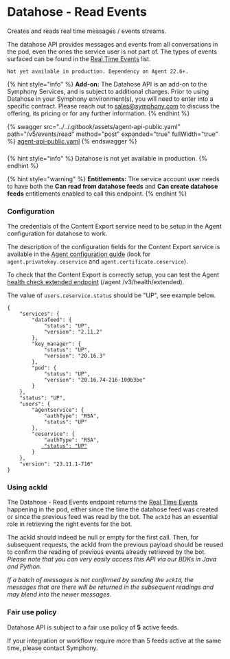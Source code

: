 # Datahose - Read Events

Creates and reads real time messages / events streams.&#x20;

The datahose API provides messages and events from all conversations in the pod, even the ones the service user is not part of. The types of events surfaced can be found in the [Real Time Events](https://docs.developers.symphony.com/building-bots-on-symphony/datafeed/real-time-events) list.

`Not yet available in production. Dependency on Agent 22.6+.`

{% hint style="info" %}
**Add-on:** The Datahose API is an add-on to the Symphony Services, and is subject to additional charges. Prior to using Datahose in your Symphony environment(s), you will need to enter into a specific contract. Please reach out to [sales@symphony.com](mailto:sales@symphony.com) to discuss the offering, its pricing or for any further information.
{% endhint %}

{% swagger src="../../.gitbook/assets/agent-api-public.yaml" path="/v5/events/read" method="post" expanded="true" fullWidth="true" %}
[agent-api-public.yaml](../../.gitbook/assets/agent-api-public.yaml)
{% endswagger %}

###

{% hint style="info" %}
Datahose is not yet available in production.
{% endhint %}

{% hint style="warning" %}
**Entitlements:** The service account user needs to have both the **Can read from datahose feeds** and **Can create datahose feeds** entitlements enabled to call this endpoint.
{% endhint %}

### Configuration

The credentials of the Content Export service need to be setup in the Agent configuration for datahose to work.&#x20;

The description of the configuration fields for the Content Export service is available in the [Agent configuration guide](https://docs.developers.symphony.com/admin-guide/agent-guide/agent-configuration-fields#agent-configuration-fields) (look for `agent.privatekey.ceservice` and `agent.certificate.ceservice`).&#x20;

To check that the Content Export is correctly setup, you can test the Agent [health check extended endpoint](../info-health-check/health-check-extended-v3.md) (/agent /v3/health/extended).&#x20;

The value of `users.ceservice.status` should be "UP", see example below.

<pre class="language-json"><code class="lang-json">{
    "services": {
        "datafeed": {
            "status": "UP",
            "version": "2.11.2"
        },
        "key_manager": {
            "status": "UP",
            "version": "20.16.3"
        },
        "pod": {
            "status": "UP",
            "version": "20.16.74-216-100b3be"
        }
    },
    "status": "UP",
    "users": {
        "agentservice": {
            "authType": "RSA",
            "status": "UP"
        },
        "ceservice": {
            "authType": "RSA",
           <a data-footnote-ref href="#user-content-fn-1"> "status": "UP"</a>
        }
    },
    "version": "23.11.1-716"
}
</code></pre>

### Using ackId

The Datahose - Read Events endpoint returns the [Real Time Events](https://docs.developers.symphony.com/building-bots-on-symphony/datafeed/real-time-events) happening in the pod, either since the time the datahose feed was created or since the previous feed was read by the bot. The `ackId` has an essential role in retrieving the right events for the bot.

The ackId should indeed be null or empty for the first call. Then, for subsequent requests, the ackId from the previous payload should be reused to confirm the reading of previous events already retrieved by the bot.\
_Please note that you can very easily access this API via our BDKs in Java and Python._

_If a batch of messages is not confirmed by sending the `ackId`, the messages that are there will be returned in the subsequent readings and may blend into the newer messages._

### Fair use policy

Datahose API is subject to a fair use policy of **5** active feeds.&#x20;

If your integration or workflow require more than 5 feeds active at the same time, please contact Symphony.

[^1]: Status of ceservice should be UP
